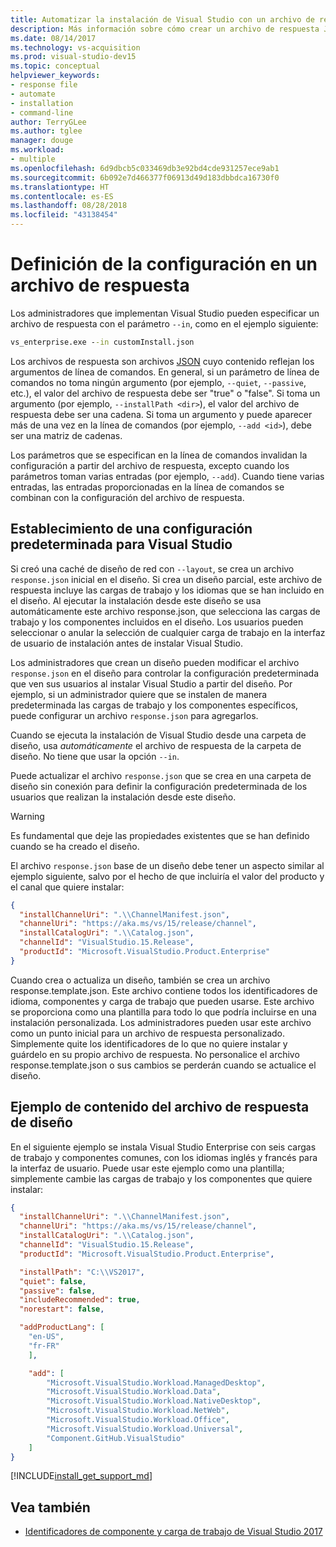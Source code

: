 ```yaml
---
title: Automatizar la instalación de Visual Studio con un archivo de respuesta
description: Más información sobre cómo crear un archivo de respuesta JSON que permita automatizar la instalación de Visual Studio
ms.date: 08/14/2017
ms.technology: vs-acquisition
ms.prod: visual-studio-dev15
ms.topic: conceptual
helpviewer_keywords:
- response file
- automate
- installation
- command-line
author: TerryGLee
ms.author: tglee
manager: douge
ms.workload:
- multiple
ms.openlocfilehash: 6d9dbcb5c033469db3e92bd4cde931257ece9ab1
ms.sourcegitcommit: 6b092e7d466377f06913d49d183dbbdca16730f0
ms.translationtype: HT
ms.contentlocale: es-ES
ms.lasthandoff: 08/28/2018
ms.locfileid: "43138454"
---
```

# <a name="how-to-define-settings-in-a-response-file"></a>Definición de la configuración en un archivo de respuesta

Los administradores que implementan Visual Studio pueden especificar un archivo de respuesta con el parámetro `--in`, como en el ejemplo siguiente:

```cmd
vs_enterprise.exe --in customInstall.json
```

Los archivos de respuesta son archivos [JSON](http://json-schema.org/) cuyo contenido reflejan los argumentos de línea de comandos.  En general, si un parámetro de línea de comandos no toma ningún argumento (por ejemplo, `--quiet`, `--passive`, etc.), el valor del archivo de respuesta debe ser "true" o "false".  Si toma un argumento (por ejemplo, `--installPath <dir>`), el valor del archivo de respuesta debe ser una cadena.  Si toma un argumento y puede aparecer más de una vez en la línea de comandos (por ejemplo, `--add <id>`), debe ser una matriz de cadenas.

Los parámetros que se especifican en la línea de comandos invalidan la configuración a partir del archivo de respuesta, excepto cuando los parámetros toman varias entradas (por ejemplo, `--add`). Cuando tiene varias entradas, las entradas proporcionadas en la línea de comandos se combinan con la configuración del archivo de respuesta.

## <a name="setting-a-default-configuration-for-visual-studio"></a>Establecimiento de una configuración predeterminada para Visual Studio

Si creó una caché de diseño de red con `--layout`, se crea un archivo `response.json` inicial en el diseño. Si crea un diseño parcial, este archivo de respuesta incluye las cargas de trabajo y los idiomas que se han incluido en el diseño.  Al ejecutar la instalación desde este diseño se usa automáticamente este archivo response.json, que selecciona las cargas de trabajo y los componentes incluidos en el diseño.  Los usuarios pueden seleccionar o anular la selección de cualquier carga de trabajo en la interfaz de usuario de instalación antes de instalar Visual Studio.

Los administradores que crean un diseño pueden modificar el archivo `response.json` en el diseño para controlar la configuración predeterminada que ven sus usuarios al instalar Visual Studio a partir del diseño.  Por ejemplo, si un administrador quiere que se instalen de manera predeterminada las cargas de trabajo y los componentes específicos, puede configurar un archivo `response.json` para agregarlos.

Cuando se ejecuta la instalación de Visual Studio desde una carpeta de diseño, usa _automáticamente_ el archivo de respuesta de la carpeta de diseño.  No tiene que usar la opción `--in`.

Puede actualizar el archivo `response.json` que se crea en una carpeta de diseño sin conexión para definir la configuración predeterminada de los usuarios que realizan la instalación desde este diseño.

> [!WARNING]
> Es fundamental que deje las propiedades existentes que se han definido cuando se ha creado el diseño.

El archivo `response.json` base de un diseño debe tener un aspecto similar al ejemplo siguiente, salvo por el hecho de que incluiría el valor del producto y el canal que quiere instalar:

```json
{
  "installChannelUri": ".\\ChannelManifest.json",
  "channelUri": "https://aka.ms/vs/15/release/channel",
  "installCatalogUri": ".\\Catalog.json",
  "channelId": "VisualStudio.15.Release",
  "productId": "Microsoft.VisualStudio.Product.Enterprise"
}
```

Cuando crea o actualiza un diseño, también se crea un archivo response.template.json.  Este archivo contiene todos los identificadores de idioma, componentes y carga de trabajo que pueden usarse.  Este archivo se proporciona como una plantilla para todo lo que podría incluirse en una instalación personalizada.  Los administradores pueden usar este archivo como un punto inicial para un archivo de respuesta personalizado.  Simplemente quite los identificadores de lo que no quiere instalar y guárdelo en su propio archivo de respuesta.  No personalice el archivo response.template.json o sus cambios se perderán cuando se actualice el diseño.

## <a name="example-layout-response-file-content"></a>Ejemplo de contenido del archivo de respuesta de diseño

En el siguiente ejemplo se instala Visual Studio Enterprise con seis cargas de trabajo y componentes comunes, con los idiomas inglés y francés para la interfaz de usuario. Puede usar este ejemplo como una plantilla; simplemente cambie las cargas de trabajo y los componentes que quiere instalar:

```json
{
  "installChannelUri": ".\\ChannelManifest.json",
  "channelUri": "https://aka.ms/vs/15/release/channel",
  "installCatalogUri": ".\\Catalog.json",
  "channelId": "VisualStudio.15.Release",
  "productId": "Microsoft.VisualStudio.Product.Enterprise",

  "installPath": "C:\\VS2017",
  "quiet": false,
  "passive": false,
  "includeRecommended": true,
  "norestart": false,

  "addProductLang": [
    "en-US",
    "fr-FR"
    ],

    "add": [
        "Microsoft.VisualStudio.Workload.ManagedDesktop",
        "Microsoft.VisualStudio.Workload.Data",
        "Microsoft.VisualStudio.Workload.NativeDesktop",
        "Microsoft.VisualStudio.Workload.NetWeb",
        "Microsoft.VisualStudio.Workload.Office",
        "Microsoft.VisualStudio.Workload.Universal",
        "Component.GitHub.VisualStudio"
    ]
}
```

[!INCLUDE[install_get_support_md](includes/install_get_support_md.md)]

## <a name="see-also"></a>Vea también

* [Identificadores de componente y carga de trabajo de Visual Studio 2017](workload-and-component-ids.md)
